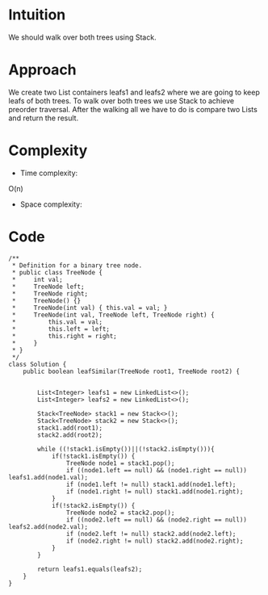 # Intuition
<!-- Describe your first thoughts on how to solve this problem. -->
We should walk over both trees using Stack.
# Approach
<!-- Describe your approach to solving the problem. -->
We create two List containers leafs1 and leafs2 where we are going to keep leafs of both trees. To walk over both trees we use Stack to achieve preorder traversal. After the walking all we have to do is compare two Lists and return the result.
# Complexity
- Time complexity:
<!-- Add your time complexity here, e.g. $$O(n)$$ -->
O(n)
- Space complexity:
<!-- Add your space complexity here, e.g. $$O(n)$$ -->

# Code
```
/**
 * Definition for a binary tree node.
 * public class TreeNode {
 *     int val;
 *     TreeNode left;
 *     TreeNode right;
 *     TreeNode() {}
 *     TreeNode(int val) { this.val = val; }
 *     TreeNode(int val, TreeNode left, TreeNode right) {
 *         this.val = val;
 *         this.left = left;
 *         this.right = right;
 *     }
 * }
 */
class Solution {
    public boolean leafSimilar(TreeNode root1, TreeNode root2) {


        List<Integer> leafs1 = new LinkedList<>();
        List<Integer> leafs2 = new LinkedList<>();

        Stack<TreeNode> stack1 = new Stack<>();
        Stack<TreeNode> stack2 = new Stack<>();
        stack1.add(root1);
        stack2.add(root2);

        while ((!stack1.isEmpty())||(!stack2.isEmpty())){
            if(!stack1.isEmpty()) {
                TreeNode node1 = stack1.pop();
                if ((node1.left == null) && (node1.right == null)) leafs1.add(node1.val);
                if (node1.left != null) stack1.add(node1.left);
                if (node1.right != null) stack1.add(node1.right);
            }
            if(!stack2.isEmpty()) {
                TreeNode node2 = stack2.pop();
                if ((node2.left == null) && (node2.right == null)) leafs2.add(node2.val);
                if (node2.left != null) stack2.add(node2.left);
                if (node2.right != null) stack2.add(node2.right);
            }
        }

        return leafs1.equals(leafs2);
    }
}
```